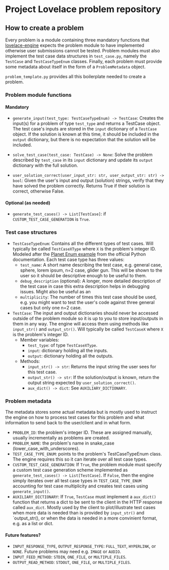 # Project Lovelace problem repository

## How to create a problem
Every problem is a module containing three mandatory functions that [lovelace-engine](https://github.com/project-lovelace/lovelace-engine) expects the problem module to have implemented otherwise user submissions cannot be tested. Problem modules must also implement the test case data structures in `test_case.py`, namely the `TestCase` and `TestCaseTypeEnum` classes. Finally, each problem must provide some metadata about itself in the form of a `ProblemMetadata` object.

`problem_template.py` provides all this boilerplate needed to create a problem.

### Problem module functions
#### Mandatory
* `generate_input(test_type: TestCaseTypeEnum) -> TestCase`: Creates the input(s) for a problem of type `test_type` and returns a TestCase object. The test case's inputs are stored in the `input` dictionary of a `TestCase` object. If the solution is known at this time, it should be included in the `output` dictionary, but there is no expectation that the solution will be included.

* `solve_test_case(test_case: TestCase) -> None`: Solve the problem described by `test_case` in its `input` dictionary and update its `output` dictionary with the full solution.

* `user_solution_correct(user_input_str: str, user_output_str: str) -> bool`: Given the user's input and output (solution) strings, verify that they have solved the problem correctly. Returns True if their solution is correct, otherwise False.

#### Optional (as needed)
* `generate_test_cases() -> List[TestCase]`: if `CUSTOM_TEST_CASE_GENERATION` is `True`.

### Test case structures
* `TestCaseTypeEnum`: Contains all the different types of test cases. Will typically be called `TestCaseXType` where `X` is the problem's integer ID. Modeled after the [Planet Enum example](https://docs.python.org/3/library/enum.html#planet) from the official Python documentation. Each test case type has three values:
  * `test_name`: A short name describing the test case, e.g. general case, sphere, lorem ipsum, n=2 case, glider gun. This will be shown to the user so it should be descriptive enough to be useful to them.
  * `debug_description` (optional): A longer, more detailed description of the test case in case this extra description helps in debugging issues. Might also be useful as an 
  * `multiplicity`: The number of times this test case should be used, e.g. you might want to test the user's code against three general cases but only one n=2 case.
* `TestCase`: The input and output dictionaries should never be accessed outside of the problem module so it is up to you to store input/outputs in them in any way. The engine will access them using methods like `input_str()` and `output_str()`. Will typically be called `TestCaseX` where `X` is the problem's integer ID.
  * Member variables:
    * `test_type`: of type `TestCaseXType`.
    * `input`: dictionary holding all the inputs.
    * `output`: dictionary holding all the outputs.
  * Methods:
    * `input_str() -> str`: Returns the input string the user sees for this test case.
    * `output_str() -> str`: If the solution/output is known, return the output string expected by `user_solution_correct()`.
    * `aux_dict() -> dict`: See `AUXILIARY_DICTIONARY`.

### Problem metadata
The metadata stores some actual metadata but is mostly used to instruct the engine on how to process test cases for this problem and what information to send back to the user/client and in what form.
* `PROBLEM_ID`: the problem's integer ID. These are assigned manually, usually incrementally as problems are created.
* `PROBLEM_NAME`: the problem's name in snake_case (lower_case_with_underscores).
* `TEST_CASE_TYPE_ENUM`: points to the problem's TestCaseTypeEnum class. The engine requires this so it can iterate over all test case types.
* `CUSTOM_TEST_CASE_GENERATION`: If `True`, the problem module must specify a custom test case generation scheme implemented as `generate_test_cases() -> List[TestCase]`. If `False`, then the engine simply iterates over all test case types in `TEST_CASE_TYPE_ENUM` accounting for test case multiplicity and creates test cases using `generate_input()`.
* `AUXILIARY_DICTIONARY`: If `True`, `TestCase` must implement a `aux_dict()` function that returns a dict to be sent to the client in the HTTP response called `aux_dict`. Mostly used by the client to plot/illustrate test cases when more data is needed than is provided by `input_str()` and `output_str(), or when the data is needed in a more convinient format, e.g. as a list or dict.

#### Future features?
* `INPUT_RESPONSE_TYPE`, `OUTPUT_RESPONSE_TYPE`: `FULL_TEXT`, `HYPERLINK`, or `NONE`. Future problems may need e.g. `IMAGE` or `AUDIO`.
* `INPUT_FEED_METHOD`: `STDIN`, `ONE_FILE`, or `MULTIPLE_FILES`.
* `OUTPUT_READ_METHOD`: `STDOUT`, `ONE_FILE`, or `MULTIPLE_FILES`.
